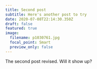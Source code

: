 ```yaml
---
title: Second post
subtitle: Here's another post to try
date: 2020-07-08T22:14:30.350Z
draft: false
featured: true
image:
  filename: p1030761.jpg
  focal_point: Smart
  preview_only: false
---
```

The second post revised. Will it show up?